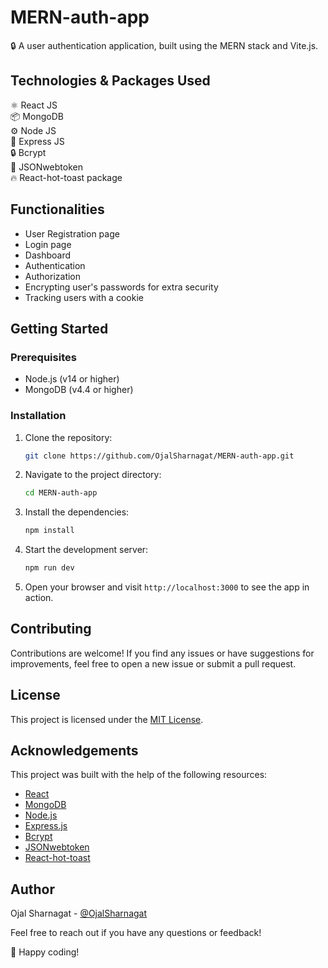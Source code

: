 # MERN-auth-app

🔒 A user authentication application, built using the MERN stack and Vite.js.

## Technologies & Packages Used

⚛️ React JS  
📦 MongoDB  
⚙️ Node JS  
🚀 Express JS  
🔒 Bcrypt  
🔑 JSONwebtoken  
🔥 React-hot-toast package

## Functionalities

- User Registration page
- Login page
- Dashboard
- Authentication
- Authorization
- Encrypting user's passwords for extra security
- Tracking users with a cookie

## Getting Started

### Prerequisites

- Node.js (v14 or higher)
- MongoDB (v4.4 or higher)

### Installation

1. Clone the repository:

   ```bash
   git clone https://github.com/OjalSharnagat/MERN-auth-app.git
   ```

2. Navigate to the project directory:

   ```bash
   cd MERN-auth-app
   ```

3. Install the dependencies:

   ```bash
   npm install
   ```

4. Start the development server:

   ```bash
   npm run dev
   ```

5. Open your browser and visit `http://localhost:3000` to see the app in action.

## Contributing

Contributions are welcome! If you find any issues or have suggestions for improvements, feel free to open a new issue or submit a pull request.

## License

This project is licensed under the [MIT License](LICENSE).

## Acknowledgements

This project was built with the help of the following resources:

- [React](https://reactjs.org/)
- [MongoDB](https://www.mongodb.com/)
- [Node.js](https://nodejs.org/)
- [Express.js](https://expressjs.com/)
- [Bcrypt](https://www.npmjs.com/package/bcrypt)
- [JSONwebtoken](https://www.npmjs.com/package/jsonwebtoken)
- [React-hot-toast](https://www.npmjs.com/package/react-hot-toast)

## Author

Ojal Sharnagat - [@OjalSharnagat](https://github.com/OjalSharnagat)

Feel free to reach out if you have any questions or feedback!

🚀 Happy coding!
